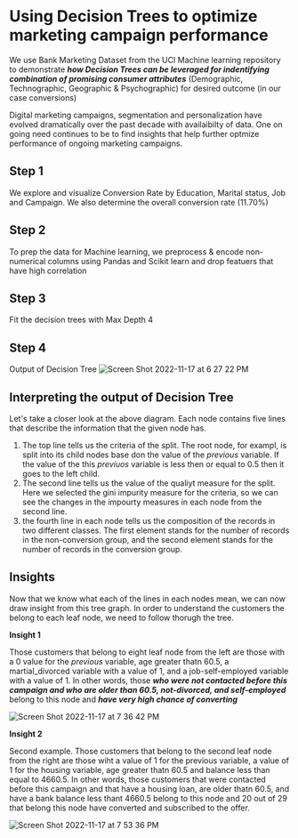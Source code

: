 # Using Decision Trees to optimize marketing campaign performance

We use Bank Marketing Dataset from the UCI Machine learning repository to demonstrate ***how Decision Trees can be leveraged for indentifying combination of promising consumer attributes*** (Demographic, Technographic, Geographic & Psychographic) for desired outcome (in our case conversions)

Digital marketing campaigns, segmentation and personalization have evolved dramatically over the past decade with availaibilty of data. One on going need continues to be to find insights that help further optmize performance of ongoing marketing campaigns. 

## Step 1 
We explore and visualize Conversion Rate by Education, Marital status, Job and Campaign. We also determine the overall conversion rate (11.70%)
## Step 2
To prep the data for Machine learning, we preprocess & encode non-numerical columns using Pandas and Scikit learn and drop featuers that have high correlation
## Step 3
Fit the decision trees with Max Depth 4
## Step 4 
Output of Decision Tree
![Screen Shot 2022-11-17 at 6 27 22 PM](https://user-images.githubusercontent.com/80999165/202605135-139a632c-3358-437b-87b0-e067c6ba2916.png)
## Interpreting the output of Decision Tree

Let's take a closer look at the above diagram. Each node contains five lines that describe the information that the given node has. 
1. The top line tells us the criteria of the split. The root node, for exampl, is split into its child nodes base don the value of the *previous* variable. If the value of the this *previuos* variable is less then or equal to 0.5 then it goes to the left child. 
2. The second line tells us the value of the qualiyt measure for the split. Here we selected the gini impurity measure for the criteria, so we can see the changes in the impourty measures in each node from the second line.
3. the fourth line in each node tells us the composition of the records in two different classes. The first element stands for the number of records in the non-conversion group, and the second element stands for the number of records in the conversion group. 

## Insights
Now that we know what each of the lines in each nodes mean, we can now draw insight from this tree graph. In order to understand the customers the belong to each leaf node, we need to follow thorugh the tree. 

**Insight 1** 

Those customers that belong to eight leaf node from the left are those with a 0 value for the *previous* variable, age greater thatn 60.5, a martial_divorced variable with a value of 1, and a job-self-employed variable with a value of 1. 
In other words, those ***who were not contacted before this campaign and who are older than 60.5, not-divorced, and self-employed*** belong to this node and ***have very high chance of converting***

![Screen Shot 2022-11-17 at 7 36 42 PM](https://user-images.githubusercontent.com/80999165/202612343-1b304370-be05-4d75-933a-f6a7dbe23b63.png)

**Insight 2** 

Second example. Those customers that belong to the second leaf node from the right are those wiht a value of 1 for the previous variable, a value of 1 for the housing variable, age greater thatn 60.5 and balance less than equal to 4660.5. In other words, those customers that were contacted before this campaign and that have a housing loan, are older thatn 60.5, and have a bank balance less thant 4660.5 belong to this node and 20 out of 29 that belong this node have converted and subscribed to the offer. 

![Screen Shot 2022-11-17 at 7 53 36 PM](https://user-images.githubusercontent.com/80999165/202613176-5399c022-9303-4a1c-aac6-0ae742e9f7ad.png)



